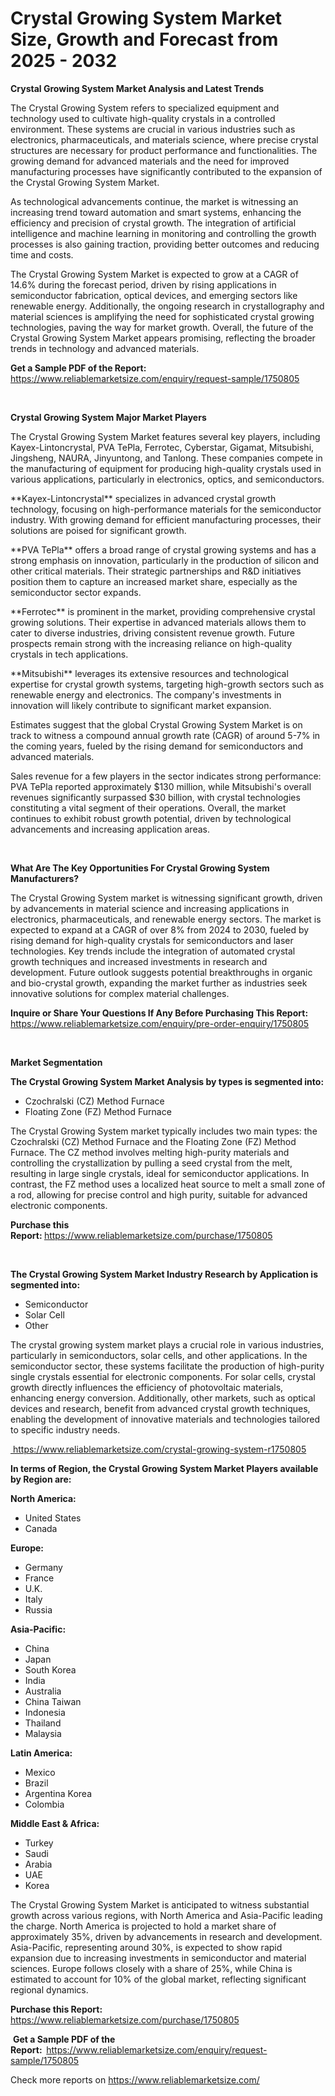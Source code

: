 <p><h1>Crystal Growing System Market Size, Growth and Forecast from 2025 - 2032</h1></p><p><strong>Crystal Growing System Market Analysis and Latest Trends</strong></p>
<p><p>The Crystal Growing System refers to specialized equipment and technology used to cultivate high-quality crystals in a controlled environment. These systems are crucial in various industries such as electronics, pharmaceuticals, and materials science, where precise crystal structures are necessary for product performance and functionalities. The growing demand for advanced materials and the need for improved manufacturing processes have significantly contributed to the expansion of the Crystal Growing System Market.</p><p>As technological advancements continue, the market is witnessing an increasing trend toward automation and smart systems, enhancing the efficiency and precision of crystal growth. The integration of artificial intelligence and machine learning in monitoring and controlling the growth processes is also gaining traction, providing better outcomes and reducing time and costs.</p><p>The Crystal Growing System Market is expected to grow at a CAGR of 14.6% during the forecast period, driven by rising applications in semiconductor fabrication, optical devices, and emerging sectors like renewable energy. Additionally, the ongoing research in crystallography and material sciences is amplifying the need for sophisticated crystal growing technologies, paving the way for market growth. Overall, the future of the Crystal Growing System Market appears promising, reflecting the broader trends in technology and advanced materials.</p></p>
<p><strong>Get a Sample PDF of the Report:&nbsp;</strong> <a href="https://www.reliablemarketsize.com/enquiry/request-sample/1750805?utm_campaign=2488&utm_medium=2&utm_source=Github&utm_content=ia&utm_term=19022025&utm_id=crystal-growing-system">https://www.reliablemarketsize.com/enquiry/request-sample/1750805</a></p>
<p>&nbsp;</p>
<p><strong>Crystal Growing System Major Market Players</strong></p>
<p><p>The Crystal Growing System Market features several key players, including Kayex-Lintoncrystal, PVA TePla, Ferrotec, Cyberstar, Gigamat, Mitsubishi, Jingsheng, NAURA, Jinyuntong, and Tanlong. These companies compete in the manufacturing of equipment for producing high-quality crystals used in various applications, particularly in electronics, optics, and semiconductors.</p><p>**Kayex-Lintoncrystal** specializes in advanced crystal growth technology, focusing on high-performance materials for the semiconductor industry. With growing demand for efficient manufacturing processes, their solutions are poised for significant growth. </p><p>**PVA TePla** offers a broad range of crystal growing systems and has a strong emphasis on innovation, particularly in the production of silicon and other critical materials. Their strategic partnerships and R&D initiatives position them to capture an increased market share, especially as the semiconductor sector expands.</p><p>**Ferrotec** is prominent in the market, providing comprehensive crystal growing solutions. Their expertise in advanced materials allows them to cater to diverse industries, driving consistent revenue growth. Future prospects remain strong with the increasing reliance on high-quality crystals in tech applications.</p><p>**Mitsubishi** leverages its extensive resources and technological expertise for crystal growth systems, targeting high-growth sectors such as renewable energy and electronics. The company's investments in innovation will likely contribute to significant market expansion.</p><p>Estimates suggest that the global Crystal Growing System Market is on track to witness a compound annual growth rate (CAGR) of around 5-7% in the coming years, fueled by the rising demand for semiconductors and advanced materials. </p><p>Sales revenue for a few players in the sector indicates strong performance: PVA TePla reported approximately $130 million, while Mitsubishi's overall revenues significantly surpassed $30 billion, with crystal technologies constituting a vital segment of their operations. Overall, the market continues to exhibit robust growth potential, driven by technological advancements and increasing application areas.</p></p>
<p>&nbsp;</p>
<p><strong>What Are The Key Opportunities For Crystal Growing System Manufacturers?</strong></p>
<p><p>The Crystal Growing System market is witnessing significant growth, driven by advancements in material science and increasing applications in electronics, pharmaceuticals, and renewable energy sectors. The market is expected to expand at a CAGR of over 8% from 2024 to 2030, fueled by rising demand for high-quality crystals for semiconductors and laser technologies. Key trends include the integration of automated crystal growth techniques and increased investments in research and development. Future outlook suggests potential breakthroughs in organic and bio-crystal growth, expanding the market further as industries seek innovative solutions for complex material challenges.</p></p>
<p><strong>Inquire or Share Your Questions If Any Before Purchasing This Report:</strong> <a href="https://www.reliablemarketsize.com/enquiry/pre-order-enquiry/1750805?utm_campaign=2488&utm_medium=2&utm_source=Github&utm_content=ia&utm_term=19022025&utm_id=crystal-growing-system">https://www.reliablemarketsize.com/enquiry/pre-order-enquiry/1750805</a></p>
<p>&nbsp;</p>
<p><strong>Market Segmentation</strong></p>
<p><strong>The Crystal Growing System Market Analysis by types is segmented into:</strong></p>
<p><ul><li>Czochralski (CZ) Method Furnace</li><li>Floating Zone (FZ) Method Furnace</li></ul></p>
<p><p>The Crystal Growing System market typically includes two main types: the Czochralski (CZ) Method Furnace and the Floating Zone (FZ) Method Furnace. The CZ method involves melting high-purity materials and controlling the crystallization by pulling a seed crystal from the melt, resulting in large single crystals, ideal for semiconductor applications. In contrast, the FZ method uses a localized heat source to melt a small zone of a rod, allowing for precise control and high purity, suitable for advanced electronic components.</p></p>
<p><strong>Purchase this Report:&nbsp;</strong><a href="https://www.reliablemarketsize.com/purchase/1750805?utm_campaign=2488&utm_medium=2&utm_source=Github&utm_content=ia&utm_term=19022025&utm_id=crystal-growing-system">https://www.reliablemarketsize.com/purchase/1750805</a></p>
<p>&nbsp;</p>
<p><strong>The Crystal Growing System Market Industry Research by Application is segmented into:</strong></p>
<p><ul><li>Semiconductor</li><li>Solar Cell</li><li>Other</li></ul></p>
<p><p>The crystal growing system market plays a crucial role in various industries, particularly in semiconductors, solar cells, and other applications. In the semiconductor sector, these systems facilitate the production of high-purity single crystals essential for electronic components. For solar cells, crystal growth directly influences the efficiency of photovoltaic materials, enhancing energy conversion. Additionally, other markets, such as optical devices and research, benefit from advanced crystal growth techniques, enabling the development of innovative materials and technologies tailored to specific industry needs.</p></p>
<p><a href="https://www.reliablemarketsize.com/crystal-growing-system-r1750805?utm_campaign=2488&utm_medium=2&utm_source=Github&utm_content=ia&utm_term=19022025&utm_id=crystal-growing-system">&nbsp;https://www.reliablemarketsize.com/crystal-growing-system-r1750805</a></p>
<p><strong>In terms of Region, the Crystal Growing System Market Players available by Region are:</strong></p>
<p>
    <p> <strong> North America: </strong>
        <ul>
            <li>United States</li>
            <li>Canada</li>
        </ul>
        </p> 
    <p> <strong> Europe: </strong>
        <ul>
            <li>Germany</li>
            <li>France</li>
            <li>U.K.</li>
            <li>Italy</li>
            <li>Russia</li>
        </ul>
        </p> 
    <p> <strong> Asia-Pacific: </strong>
        <ul>
            <li>China</li>
            <li>Japan</li>
            <li>South Korea</li>
            <li>India</li>
            <li>Australia</li>
            <li>China Taiwan</li>
            <li>Indonesia</li>
            <li>Thailand</li>
            <li>Malaysia</li>
        </ul>
        </p> 
    <p> <strong> Latin America: </strong>
        <ul>
            <li>Mexico</li>
            <li>Brazil</li>
            <li>Argentina Korea</li>
            <li>Colombia</li>
        </ul>
        </p> 
    <p> <strong> Middle East & Africa: </strong>
        <ul>
            <li>Turkey</li>
            <li>Saudi</li>
            <li>Arabia</li>
            <li>UAE</li>
            <li>Korea</li>
        </ul>
    </p>
    </p>
<p><p>The Crystal Growing System Market is anticipated to witness substantial growth across various regions, with North America and Asia-Pacific leading the charge. North America is projected to hold a market share of approximately 35%, driven by advancements in research and development. Asia-Pacific, representing around 30%, is expected to show rapid expansion due to increasing investments in semiconductor and material sciences. Europe follows closely with a share of 25%, while China is estimated to account for 10% of the global market, reflecting significant regional dynamics.</p></p>
<p><strong>Purchase this Report: </strong><a href="https://www.reliablemarketsize.com/purchase/1750805?utm_campaign=2488&utm_medium=2&utm_source=Github&utm_content=ia&utm_term=19022025&utm_id=crystal-growing-system">https://www.reliablemarketsize.com/purchase/1750805</a></p>
<p>&nbsp;<strong>Get a Sample PDF of the Report:&nbsp;&nbsp;</strong><a href="https://www.reliablemarketsize.com/enquiry/request-sample/1750805?utm_campaign=2488&utm_medium=2&utm_source=Github&utm_content=ia&utm_term=19022025&utm_id=crystal-growing-system">https://www.reliablemarketsize.com/enquiry/request-sample/1750805</a></p>
<p><strong></strong></p>
<p>Check more reports on <a href="https://www.reliablemarketsize.com/?utm_campaign=2488&utm_medium=2&utm_source=Github&utm_content=ia&utm_term=19022025&utm_id=crystal-growing-system">https://www.reliablemarketsize.com/</a></p>